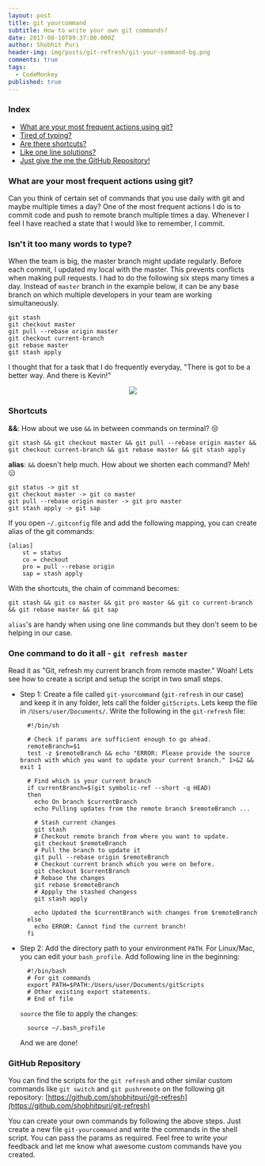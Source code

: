 ```yaml
---
layout: post
title: git yourcommand
subtitle: How to write your own git commands?
date: 2017-08-10T09:37:00.000Z
author: Shobhit Puri
header-img: img/posts/git-refresh/git-your-command-bg.png
comments: true
tags:
  - CodeMonkey
published: true
---
```


### Index
- <a href="#what-are-your-most-frequent-actions-using-git">What are your most frequent actions using git?</a><br>
- <a href="#isnt-it-too-many-words-to-type">Tired of typing?</a><br>
- <a href="#shortcuts">Are there shortcuts?</a><br>
- <a href="#one-command-to-do-it-all---git-refresh-master">Like one line solutions?</a><br>
- <a href="#github-repository">Just give the me the GitHub Repository!</a><br>

### What are your most frequent actions using git?
Can you think of certain set of commands that you use daily with git and maybe multiple times a day? One of the most frequent actions I do is to commit code and push to remote branch multiple times a day. Whenever I feel I have reached a state that I would like to remember, I commit. 

### Isn't it too many words to type?
When the team is big, the master branch might update regularly. Before each commit, I updated my local with the master. This prevents conflicts when making pull requests. I had to do the following six steps many times a day. Instead of `master` branch in the example below, it can be any base branch on which multiple developers in your team are working simultaneously.
	
	git stash
	git checkout master
	git pull --rebase origin master
	git checkout current-branch
	git rebase master
	git stash apply

I thought that for a task that I do frequently everyday, "There is got to be a better way. And there is Kevin!"

<p align="center">
  <img src ="{{site.baseurl}}/img/posts/git-refresh/better-way-joe.gif" />
</p>

### Shortcuts
**&&**: How about we use `&&` in between commands on terminal? :unamused:

    git stash && git checkout master && git pull --rebase origin master &&
    git checkout current-branch && git rebase master && git stash apply


**alias**: `&&` doesn't help much. How about we shorten each command? Meh! :expressionless:
        
    git status -> git st
    git checkout master -> git co master
    git pull --rebase origin master -> git pro master
    git stash apply -> git sap

If you open `~/.gitconfig` file and add the following mapping, you can create alias of the git commands:

    [alias]
        st = status
        co = checkout
        pro = pull --rebase origin
        sap = stash apply

With the shortcuts, the chain of command becomes: 

    git stash && git co master && git pro master && git co current-branch && git rebase master && git sap

`alias`'s are handy when using one line commands but they don't seem to be helping in our case.

### One command to do it all - `git refresh master`
Read it as "Git, refresh my current branch from remote master." Woah! Lets see how to create a script and setup the script in two small steps. 

  - Step 1: Create a file called `git-yourcommand` (`git-refresh` in our case) and keep it in any folder, lets call the folder `gitScripts`. Lets keep the file in `/Users/user/Documents/`. Write the following in the `git-refresh` file:

          #!/bin/sh

          # Check if params are sufficient enough to go ahead.
          remoteBranch=$1
          test -z $remoteBranch && echo "ERROR: Please provide the source branch with which you want to update your current branch." 1>&2 && exit 1

          # Find which is your current branch
          if currentBranch=$(git symbolic-ref --short -q HEAD)
          then
            echo On branch $currentBranch
            echo Pulling updates from the remote branch $remoteBranch ...
            
            # Stash current changes
            git stash
            # Checkout remote branch from where you want to update. 
            git checkout $remoteBranch
            # Pull the branch to update it
            git pull --rebase origin $remoteBranch
            # Checkout current branch which you were on before.
            git checkout $currentBranch
            # Rebase the changes
            git rebase $remoteBranch
            # Appply the stashed changess
            git stash apply

            echo Updated the $currentBranch with changes from $remoteBranch
          else
            echo ERROR: Cannot find the current branch!
          fi

  - Step 2: Add the directory path to your environment `PATH`. For Linux/Mac, you can edit your `bash_profile`. Add following line in the beginning:

          #!/bin/bash
          # For git commands
          export PATH=$PATH:/Users/user/Documents/gitScripts
          # Other existing export statements.
          # End of file
  
      `source` the file to apply the changes:

          source ~/.bash_profile

    And we are done!

### GitHub Repository
You can find the scripts for the `git refresh` and other similar custom commands like `git switch` and `git pushremote` on the following git repository: [https://github.com/shobhitpuri/git-refresh](https://github.com/shobhitpuri/git-refresh)

You can create your own commands by following the above steps. Just create a new file `git-yourcommand` and write the commands in the shell script. You can pass the params as required. Feel free to write your feedback and let me know what awesome custom commands have you created.
